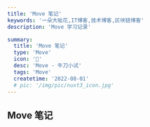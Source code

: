 ```yaml
---
title: 'Move 笔记'
keywords: '一朵大呲花,IT博客,技术博客,区块链博客'
description: 'Move 学习记录'

summary:
  title: 'Move 笔记'
  type: 'Move'
  icon: '🍉'
  desc: 'Move - 牛刀小试'
  tags: 'Move'
  createtime: '2022-08-01'
  # pic: '/img/pic/nuxt3_icon.jpg'
---
```


## Move 笔记